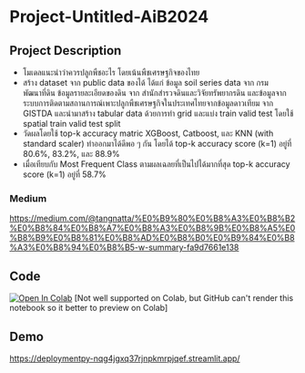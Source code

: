 # Project-Untitled-AiB2024

## Project Description

- โมเดลแนะนำว่าควรปลูกพืชอะไร โดยเน้นพืชเศรษฐกิจของไทย
- สร้าง dataset จาก public data ของได้ ได้แก่ ข้อมูล soil series data จาก กรมพัฒนาที่ดิน ข้อมูลรายละเอียดของดิน จาก สำนักสำรวจดินและวิจัยทรัพยากรดิน และข้อมูลจากระบบการติดตามสถานการณ์เพาะปลูกพืชเศรษฐกิจในประเทศไทยจากข้อมูลดาวเทียม จาก GISTDA และนำมาสร้าง tabular data ด้วยการทำ grid และแบ่ง train valid test โดยใช้ spatial train valid test split
- วัดผลโดยใช้ top-k accuracy matric
XGBoost, Catboost, และ KNN (with standard scaler) ทำออกมาได้ดีพอ ๆ กัน โดยได้ top-k accuracy score (k=1) อยู่ที่ 80.6%, 83.2%, และ 88.9%
- เมื่อเทียบกับ Most Frequent Class ตามผลเฉลยที่เป็นไปได้มากที่สุด top-k accuracy score (k=1) อยู่ที่ 58.7%

### Medium 

https://medium.com/@tangnatta/%E0%B9%80%E0%B8%A3%E0%B8%B2%E0%B8%84%E0%B8%A7%E0%B8%A3%E0%B8%9B%E0%B8%A5%E0%B8%B9%E0%B8%81%E0%B8%AD%E0%B8%B0%E0%B9%84%E0%B8%A3%E0%B8%94%E0%B8%B5-w-summary-fa9d7661e138

## Code

[![Open In Colab](https://colab.research.google.com/assets/colab-badge.svg)](https://colab.research.google.com/github/tangnatta/Project-Untitled-AiB2024/blob/main/FianlresultVistualize.ipynb) [Not well supported on Colab, but GitHub can't render this notebook so it better to preview on Colab] 

## Demo 

https://deploymentpy-nqg4jgxq37rjnpkmrpjqef.streamlit.app/
